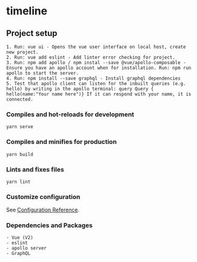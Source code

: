 # timeline

## Project setup
```
1. Run: vue ui - Opens the vue user interface on local host, create new project.
2. Run: vue add eslint - Add linter error checking for project.
3. Run: npm add apollo / npm instal --save @vue/apollo-composable - Ensure you have an apollo account when for installation. Run: npm run apollo to start the server.
4. Run: npm install --save graphql - Install graphql dependencies
5. Test that apollo client can listen for the inbuilt queries (e.g. hello) by writing in the apollo terminal: query Query { hello(name:"Your name here")} If it can respond with your name, it is connected.
```

### Compiles and hot-reloads for development
```
yarn serve
```

### Compiles and minifies for production
```
yarn build
```

### Lints and fixes files
```
yarn lint
```

### Customize configuration
See [Configuration Reference](https://cli.vuejs.org/config/).

### Dependencies and Packages
```
- Vue (V2)
- eslint
- apollo server
- GraphQL
```
